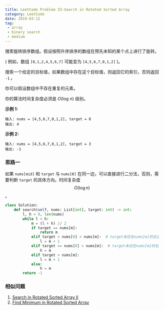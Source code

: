 ```yaml
---
title: LeetCode Problem 33-Search in Rotated Sorted Array
category: LeetCode
date: 2019-03-12
tag:
 - array
 - binary search
 - medium
---
```


搜索旋转排序数组。假设按照升序排序的数组在预先未知的某个点上进行了旋转。

( 例如，数组 `[0,1,2,4,5,6,7]` 可能变为 `[4,5,6,7,0,1,2]` )。

搜索一个给定的目标值，如果数组中存在这个目标值，则返回它的索引，否则返回 `-1` 。

你可以假设数组中不存在重复的元素。

你的算法时间复杂度必须是 *O*(log *n*) 级别。

**示例 1:**

```
输入: nums = [4,5,6,7,0,1,2], target = 0
输出: 4
```

**示例 2:**

```
输入: nums = [4,5,6,7,0,1,2], target = 3
输出: -1
```

### 思路一

如果 `nums[mid]` 和 `target` 与 `nums[0]` 在同一边，可以直接进行二分法，否则，需要判断 `target` 的具体方向。时间复杂度 $$O(\log n)$$。

```python
class Solution:
    def search(self, nums: List[int], target: int) -> int:
        l, h = 0, len(nums)
        while l < h:
            m = (l + h) // 2
            if target == nums[m]:
                return m
            elif target < nums[0] < nums[m]:  # target本应在nums[m]的左边，却出现在右边
                l = m + 1
            elif target >= nums[0] > nums[m]:  # target本应在nums[m]的右边，却出现在左边
                h = m
            elif target > nums[m]:
                l = m + 1
            else:
                h = m
        return -1
```

### 相似问题

1. [Search in Rotated Sorted Array II](https://leetcode.com/problems/search-in-rotated-sorted-array-ii/)
2. [Find Minimum in Rotated Sorted Array](https://leetcode.com/problems/find-minimum-in-rotated-sorted-array/)